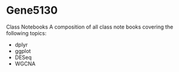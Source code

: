# Gene5130
Class Notebooks
A composition of all class note books covering the following topics:
- dplyr
- ggplot
- DESeq
- WGCNA
    
  
